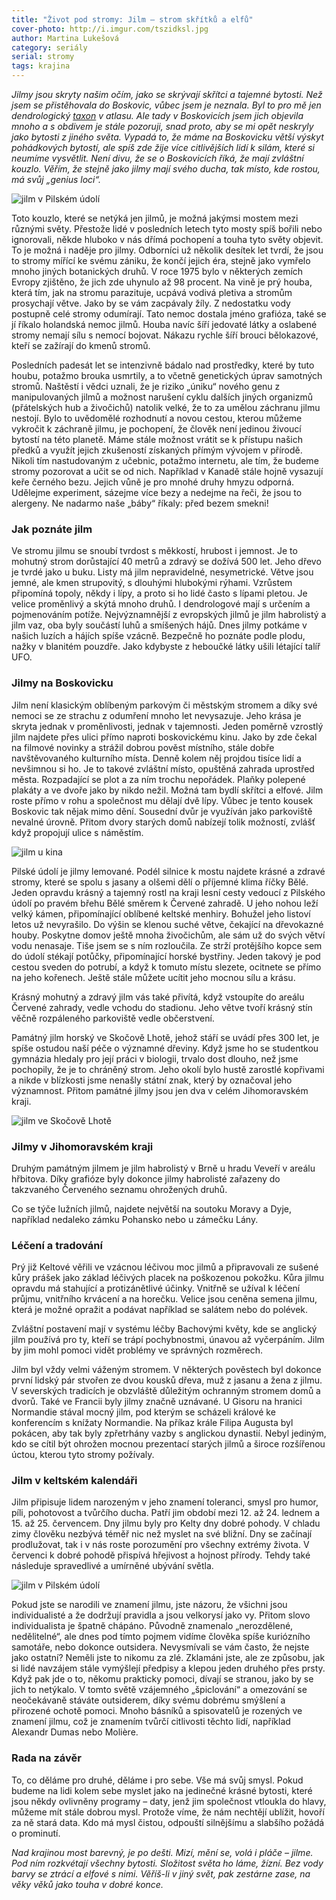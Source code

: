 ```yaml
---
title: "Život pod stromy: Jilm – strom skřítků a elfů"
cover-photo: http://i.imgur.com/tszidksl.jpg
author: Martina Lukešová
category: seriály
serial: stromy
tags: krajina
---
```


*Jilmy jsou skryty našim očím, jako se skrývají skřítci a tajemné bytosti. Než jsem se přistěhovala do Boskovic, vůbec jsem je neznala. Byl to pro mě jen dendrologický [taxon](https://cs.wikipedia.org/wiki/Taxon) v atlasu. Ale tady v Boskovicích jsem jich objevila mnoho a s obdivem je stále pozoruji, snad proto, aby se mi opět neskryly jako bytosti z jiného světa. Vypadá to, že máme na Boskovicku větší výskyt pohádkových bytostí, ale spíš zde žije více citlivějších lidí k silám, které si neumíme vysvětlit. Není divu, že se o Boskovicích říká, že mají zvláštní kouzlo. Věřím, že stejně jako jilmy mají svého ducha, tak místo, kde rostou, má svůj „genius loci“.*

<img src="http://i.imgur.com/tszidks.jpg" alt="jilm v Pilském údolí" class="img-responsive img-popup" data-author="Martina Lukešová">

Toto kouzlo, které se netýká jen jilmů, je možná jakýmsi mostem mezi různými světy. Přestože lidé v posledních letech tyto mosty spíš bořili nebo ignorovali, někde hluboko v nás dřímá pochopení a touha tyto světy objevit. To je možná i naděje pro jilmy. Odborníci už několik desítek let tvrdí, že jsou to stromy mířící ke svému zániku, že končí jejich éra, stejně jako vymřelo mnoho jiných botanických druhů. V roce 1975 bylo v některých zemích Evropy zjištěno, že jich zde uhynulo až 98 procent. Na vině je prý houba, která tím, jak na stromu parazituje, ucpává vodivá pletiva a stromům prosychají větve. Jako by se vám zacpávaly žíly. Z nedostatku vody postupně celé stromy odumírají. Tato nemoc dostala jméno grafióza, také se jí říkalo holandská nemoc jilmů. Houba navíc šíří jedovaté látky a oslabené stromy nemají sílu s nemocí bojovat. Nákazu rychle šíří brouci bělokazové, kteří se zažírají do kmenů stromů. 

Posledních padesát let se intenzivně bádalo nad prostředky, které by tuto houbu, potažmo brouka usmrtily, a to včetně genetických úprav samotných stromů. Naštěstí i vědci uznali, že je riziko „úniku“ nového genu z manipulovaných jilmů a možnost narušení cyklu dalších jiných organizmů (přátelských hub a živočichů) natolik velké, že to za umělou záchranu jilmu nestojí. Bylo to uvědomělé rozhodnutí a novou cestou, kterou můžeme vykročit k záchraně jilmu, je pochopení, že člověk není jedinou živoucí bytostí na této planetě. Máme stále možnost vrátit se k přístupu našich předků a využít jejich zkušeností získaných přímým vývojem v přírodě. Nikoli tím nastudovaným z učebnic, potažmo internetu, ale tím, že budeme stromy pozorovat a učit se od nich. Například v Kanadě stále hojně vysazují keře černého bezu. Jejich vůně je pro mnohé druhy hmyzu odporná. Udělejme experiment, sázejme více bezy a nedejme na řeči, že jsou to alergeny. Ne nadarmo naše „báby“ říkaly: před bezem smekni!

### Jak poznáte jilm

Ve stromu jilmu se snoubí tvrdost s měkkostí, hrubost i jemnost. Je to mohutný strom dorůstající 40 metrů a zdravý se dožívá 500 let. Jeho dřevo je tvrdé jako u buku. Listy má jilm nepravidelné, nesymetrické. Větve jsou jemné, ale kmen strupovitý, s dlouhými hlubokými rýhami. Vzrůstem připomíná topoly, někdy i lípy, a proto si ho lidé často s lípami pletou. Je velice proměnlivý a skýtá mnoho druhů. I dendrologové mají s určením a pojmenováním potíže. Nejvýznamnější z evropských jilmů je jilm habrolistý a jilm vaz, oba byly součástí luhů a smíšených hájů. Dnes jilmy potkáme v našich luzích a hájích spíše vzácně. Bezpečně ho poznáte podle plodu, nažky v blanitém pouzdře. Jako kdybyste z heboučké látky ušili létající talíř UFO. 

### Jilmy na Boskovicku

Jilm není klasickým oblíbeným parkovým či městským stromem a díky své nemoci se ze strachu z odumření mnoho let nevysazuje. Jeho krása je skryta jednak v proměnlivosti, jednak v tajemnosti. Jeden poměrně vzrostlý jilm najdete přes ulici přímo naproti boskovickému kinu. Jako by zde čekal na filmové novinky a strážil dobrou pověst místního, stále dobře navštěvovaného kulturního místa. Denně kolem něj projdou tisíce lidí a nevšimnou si ho. Je to takové zvláštní místo, opuštěná zahrada uprostřed města. Rozpadající se plot a za ním trochu nepořádek. Plaňky polepené plakáty a ve dvoře jako by nikdo nežil. Možná tam bydlí skřítci a elfové. Jilm roste přímo v rohu a společnost mu dělají dvě lípy. Vůbec je tento kousek Boskovic tak nějak mimo dění. Sousední dvůr je využíván jako parkoviště nevalné úrovně. Přitom dvory starých domů nabízejí tolik možností, zvlášť když propojují ulice s náměstím. 

<img src="http://i.imgur.com/QLUB7Q1.jpg" alt="jilm u kina" class="img-responsive img-popup" data-author="Martina Lukešová">

Pilské údolí je jilmy lemované. Podél silnice k mostu najdete krásné a zdravé stromy, které se spolu s jasany a olšemi dělí o příjemné klima říčky Bělé. Jeden opravdu krásný a tajemný rostl na kraji lesní cesty vedoucí z Pilského údolí po pravém břehu Bělé směrem k Červené zahradě. U jeho nohou leží velký kámen, připomínající oblíbené keltské menhiry. Bohužel jeho listoví letos už nevyrašilo. Do výšin se klenou suché větve, čekající na dřevokazné houby. Poskytne domov ještě mnoha živočichům, ale sám už do svých větví vodu nenasaje. Tiše jsem se s ním rozloučila. Ze strží protějšího kopce sem do údolí stékají potůčky, připomínající horské bystřiny. Jeden takový je pod cestou sveden do potrubí, a když k tomuto místu slezete, ocitnete se přímo na jeho kořenech. Ještě stále můžete ucítit jeho mocnou sílu a krásu. 

Krásný mohutný a zdravý jilm vás také přivítá, když vstoupíte do areálu Červené zahrady, vedle vchodu do stadionu. Jeho větve tvoří krásný stín věčně rozpáleného parkoviště vedle občerstvení. 

Památný jilm horský ve Skočově Lhotě, jehož stáří se uvádí přes 300 let, je spíše ostudou naší péče o významné dřeviny. Když jsme ho se studentkou gymnázia hledaly pro její práci v biologii, trvalo dost dlouho, než jsme pochopily, že je to chráněný strom. Jeho okolí bylo hustě zarostlé kopřivami a nikde v blízkosti jsme nenašly státní znak, který by označoval jeho významnost. Přitom památné jilmy jsou jen dva v celém Jihomoravském kraji. 

<img src="http://i.imgur.com/2a0GBfY.jpg" alt="jilm ve Skočově Lhotě" class="img-responsive img-popup" data-author="Martina Lukešová">

### Jilmy v Jihomoravském kraji

Druhým památným jilmem je jilm habrolistý v Brně u hradu Veveří v areálu hřbitova. Díky grafióze byly dokonce jilmy habrolisté zařazeny do takzvaného Červeného seznamu ohrožených druhů. 

Co se týče lužních jilmů, najdete největší na soutoku Moravy a Dyje, například nedaleko zámku Pohansko nebo u zámečku Lány.

### Léčení a tradování

Prý již Keltové věřili ve vzácnou léčivou moc jilmů a připravovali ze sušené kůry prášek jako základ léčivých placek na poškozenou pokožku. Kůra jilmu opravdu má stahující a protizánětlivé účinky. Vnitřně se užíval k léčení průjmu, vnitřního krvácení a na horečku. Velice jsou ceněna semena jilmu, která je možné opražit a podávat například se salátem nebo do polévek.

Zvláštní postavení mají v systému léčby Bachovými květy, kde se anglický jilm používá pro ty, kteří se trápí pochybnostmi, únavou až vyčerpáním. Jilm by jim mohl pomoci vidět problémy ve správných rozměrech. 

Jilm byl vždy velmi váženým stromem. V některých pověstech byl dokonce první lidský pár stvořen ze dvou kousků dřeva, muž z jasanu a žena z jilmu. V severských tradicích je obzvláště důležitým ochranným stromem domů a dvorů. Také ve Francii byly jilmy značně uznávané. U Gisoru na hranici Normandie stával mocný jilm, pod kterým se scházeli králové ke konferencím s knížaty Normandie. Na příkaz krále Filipa Augusta byl pokácen, aby tak byly zpřetrhány vazby s anglickou dynastií. Nebyl jediným, kdo se cítil být ohrožen mocnou prezentací starých jilmů a široce rozšířenou úctou, kterou tyto stromy požívaly. 

### Jilm v keltském kalendáři

Jilm připisuje lidem narozeným v jeho znamení toleranci, smysl pro humor, píli, pohotovost a tvůrčího ducha. Patří jim období mezi 12. až 24. lednem a 15. až 25. červencem. Dny jilmu byly pro Kelty dny dobré pohody. V chladu zimy člověku nezbývá téměř nic než myslet na své bližní. Dny se začínají prodlužovat, tak i v nás roste porozumění pro všechny extrémy života. V červenci k dobré pohodě přispívá hřejivost a hojnost přírody. Tehdy také následuje spravedlivé a umírněné ubývání světla. 

<img src="http://i.imgur.com/Z4XQ8jq.jpg" alt="jilm v Pilském údolí" class="img-responsive img-popup" data-author="Martina Lukešová">

Pokud jste se narodili ve znamení jilmu, jste názoru, že všichni jsou individualisté a že dodržují pravidla a jsou velkorysí jako vy. Přitom slovo individualista je špatně chápáno. Původně znamenalo „nerozdělené, nedělitelné“, ale dnes pod tímto pojmem vidíme člověka spíše kuriózního samotáře, nebo dokonce outsidera. Nevysmívali se vám často, že nejste jako ostatní? Neměli jste to nikomu za zlé. Zklamáni jste, ale ze způsobu, jak si lidé navzájem stále vymýšlejí předpisy a klepou jeden druhého přes prsty. Když pak jde o to, někomu prakticky pomoci, dívají se stranou, jako by se jich to netýkalo. V tomto světě vzájemného „špiclování“ a omezování se neočekávaně stáváte outsiderem, díky svému dobrému smýšlení a přirozené ochotě pomoci. 
Mnoho básníků a spisovatelů je rozených ve znamení jilmu, což je znamením tvůrčí citlivosti těchto lidí, například Alexandr Dumas nebo Molière. 

### Rada na závěr

To, co děláme pro druhé, děláme i pro sebe. Vše má svůj smysl. Pokud budeme na lidi kolem sebe myslet jako na jedinečné krásné bytosti, které jsou někdy ovlivněny programy – daty, jenž jim společnost vtloukla do hlavy, můžeme mít stále dobrou mysl. Protože víme, že nám nechtějí ublížit, hovoří za ně stará data. Kdo má mysl čistou, odpouští silnějšímu a slabšího požádá o prominutí. 

*Nad krajinou most barevný, je po dešti.
Mizí, mění se, volá i pláče – jilme.
Pod ním rozkvétají všechny bytosti.
Složitost světa ho láme, žízní.
Bez vody barvy se ztrácí a elfové s nimi.
Věříš-li v jiný svět, 
pak zestárne zase, 
na věky věků jako touha v dobré konce.*

